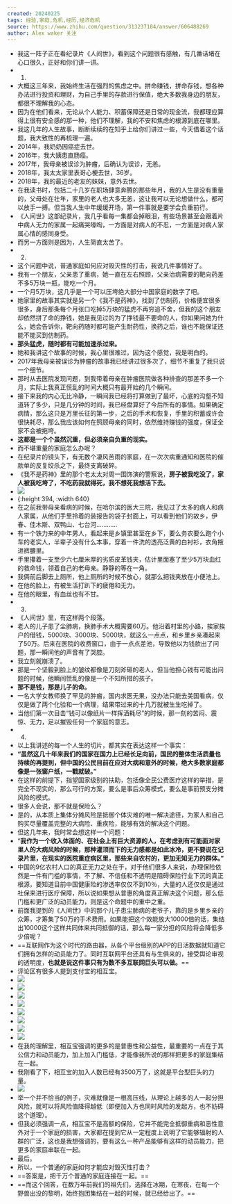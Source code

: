 ```yaml
---
created: 20240225
tags: 经验,家庭,危机,经历,经济危机
source: https://www.zhihu.com/question/313237184/answer/606488269
author: Alex waker 关注
---
```

- 我这一阵子正在看纪录片《人间世》，看到这个问题很有感触，有几番话堵在心口很久，正好和你们讲一讲。
- 1.
- 大概这三年来，我始终生活在强烈的焦虑之中。拼命赚钱，拼命存钱，想各种办法进行投资和理财，为自己手里的存款进行保值，绝大多数我身边的朋友，都很不理解我的心态。
- 因为在他们看来，无论从个人能力、积蓄保障还是日常的现金流，我都理应算得上很有安全感的那一种，他们不理解，我的不安和焦虑的根源到底在哪里。
- 我这几年的人生故事，断断续续的在知乎上给你们讲过一些，今天借着这个话题，我大致性的再梳理一遍。
- 2014年，我奶奶因癌症去世。
- 2016年，我大姨患直肠癌。
- 2017年，我母亲被误诊为肿瘤，后确认为误诊，无恙。
- 2018年，我太太家里表哥心梗去世，36岁。
- 2018年，我的最近的老友的妹妹，意外去世。
- 在我读书时，包括二十几岁在职场肆意奔腾的那些年月，我的人生是没有重量的，父母处在壮年，家里的老人也大多无恙，这让我可以无论想做什么，都可以放手一搏。但当我人生中年缓缓开场，第一件事就是要学会负重前行。
- 《人间世》这部纪录片，我几乎看每一集都会掉眼泪，有些场景甚至会跟着片中病人无力的家属一起痛哭嚎啕，一方面是对病人的不忍，一方面是对病人家属心情的感同身受。
- 而另一方面则是因为，人生简直太苦了。
- 2.
- 这个问题中说，普通家庭如何应对毁灭性的打击，我说几件事情好了。
- 我有一个朋友，父亲患了重病，她一直在左右照顾，父亲治病需要的靶向药差不多5万块一瓶，能吃一个月。
- 一个月5万块，这几乎是一个可以压垮绝大部分中国家庭的数字了吧。
- 她家里的故事其实就是另一个《我不是药神》，找到了仿制药，价格便宜很多很多，身后那条每个月张口吃掉5万块的猛虎不再穷追不舍，但我的这个朋友却依然拼了命的挣钱，她是我见过的为了挣钱最不要命的人，你如果问她为什么，她会告诉你，靶向药随时都可能产生耐药性，换药之后，谁也不能保证还能不能买到仿制药。
- **那头猛虎，随时都有可能加速杀过来。**
- 她和我讲这个故事的时候，我心里很难过，因为这个感觉，我是明白的。
- 2017年我母亲被误诊为肿瘤的故事我已经讲过很多次了，细节不重复了我只说一个细节。
- 那时从去医院发现问题，到我带着母亲在肿瘤医院做各种排查的那差不多一个月，实际上我真正慌乱的时间大概只有最开始的几个瞬间。
- 接下来我的内心无比冷静，一瞬间我已经将打算做到了最坏，心底的沟壑不知道转了多少，只是几分钟的时间，我已经盘算好了今后所有的事情。如果确定病情，那么这只是万里长征的第一步，之后的手术和恢复，手里的积蓄或许会很快耗尽，那么我应该如何在照顾母亲的同时，依然维持赚钱的强度，保证全家不会被拖垮。
- **这都是一个个虽然沉重，但必须亲自负重的现实。**
- 而不堪重量的家庭怎么办呢？
- 在纪录片的镜头下，有无数个凄风苦雨的家庭，在一次次病重通知和医院的催款单的反复绞杀之下，最终支离破碎。
- 《我不是药神》里的那个老太太对周一围饰演的警察说，**房子被我吃没了，家人被我吃垮了，不吃药我就得死，我不想死我想活下去。**
- ![](assets/2024/3015/v2-dfffe47e108c28ff3b297e7530e83107_720w.jpg)
- {:height 394, :width 640}
- 在之前我带母亲看病的时候，在哈尔滨的医大三院，我见过了太多的病人和病人家属，从他们手里拎着的装报告的袋子封面上，可以看到他们的故乡，伊春、佳木斯、双鸭山、七台河…………
- 有一个铁力来的中年男人，看起来是乡镇里甚至在乡下，要么务农要么跑个小车的老实人，半辈子没有什么本事，穿着一件洗的透亮泛黄的白衬衫，衣角掖进裤腰里。
- 手里攥着一支至少六七厘米厚的劣质皮革钱夹，估计里面塞了至少5万块血红的救命钱，领着自己的老母亲。静静的等在一角。
- 我俩前后脚去上厕所，他上厕所的时候不放心，就那么把钱夹放在小便池上。
- 在他的脸上，有被生活打趴下的疲倦和无力。
- 在他的眼里，有血丝也有不甘。
- 3.
- 《人间世》里，有这样两个段落。
- 老人的儿子患了尘肺病，换肺手术大概需要60万。他沿着村里的小路，挨家挨户的借钱，5000块、3000块、5000块，就这么一点点，和乡里乡亲凑起来了50万。后来在医院的收费窗口，由于一点点差池，导致他以为钱款出了问题，那一瞬间他的声音有了哭腔。
- 我立刻就崩溃了。
- 那是一个坚毅到脸上的皱纹都像是刀刻斧砸的老人，但当他担心钱有可能出问题的时候，他瞬间慌乱的像是一个不知所措的孩子。
- **那不是钱，那是儿子的命。**
- 一名大学女教师换了罕见的肿瘤，国内求医无果，没办法只能去美国看病，仅仅是做了两个化验和一个病理，结果带过来的十几万就被生生吃掉了。
- 当他们第一次目击“钱可以像纸片一样挥洒耗尽”的时候，那一刻的苦闷、震惊、无力，足以摧毁任何一个家庭的意志。
- 4.
- 以上我讲述的每一个人生的切片，都其实在表达这样一个事实：
- **“虽然这几十年来我们的国家在国力上已经长足向前，国民的整体生活质量也持续的再提到，但中国的公民目前在应对大病和意外的时候，绝大多数家庭都像是一张窗户纸，一戳就破。”**
- 在这样的前提下，指望国家级别的扶助，包括像全民公费医疗这样的举措，是完全不现实的，那么可行的方案，要么是事后众筹模式，要么是事前预支分摊风险的模式。
- 很多人会说，那不就是保险么？
- 是的，从本质上集体分摊风险是抵御个体灾难的唯一解决途径，为家人和自己购买尽量覆盖完整的大病险、重疾险，能够有效的解决这个问题。
- 但这几年来，我时常会想这样一个问题：
- “**我作为一个收入体面的、在社会上有巨大资源的人，在考虑到有可能面对家里人的大病风险的时候，那种灌顶而下的无力感都是如此冰冷，更不要说在记录片里，在现实的医院重症病区里，那些来自农村的，更加无知无力的群体。”**
- 中国的9亿农村人口的真正无力之处在于，对于他们很多人来说，办理保险依然是一件有门槛的事情，不了解、不信任和不透明是阻碍保险行业下沉的真正根源，要知道目前中国健康险的渗透率仅仅不到10％，大量的人还仅仅是通过社保来进行医疗保障，所以说如果想从普惠的角度真正解决这个问题，那么低门槛和更广泛的动员能力，则是这个命题中的重中之重。
- 前面我提到的《人间世》中的那个儿子患尘肺病的老爷子，靠的是乡里乡亲的众筹，才筹集了50万的手术费用。如果能把这个效能放大10000倍的话，集结出10000这个这样共同体来共同抵御的话，那么每一家分担的风险将会降低多少倍呢？
- ==互联网作为这个时代的路由器，从各个平台级别的APP的日活数据就知道它们拥有怎样的动员能力了。同时互联网平台还具有与生俱来的，接受舆论审视的透明度，**也就是说这件事只有为数不多互联网巨头可以做。**==
- 评论区有很多人提到支付宝的相互宝。
- ![](assets/2024/3015/v2-3268111b8d517d4855d791c02ef62f03_720w.jpg)
- ![](assets/2024/3015/v2-5ae57fc0dcfeadaaf9b3bccad884b004_r.jpg)
- ![](assets/2024/3015/v2-0dff1560ba46db5d855e5304ea2cabef_r.jpg)
- ![](assets/2024/3015/v2-c1b30d299e503bb42c4996e7e70a1e80_r.jpg)
- ![](assets/2024/3015/v2-97dadb5dfc301055a65c3fa76b49fbea_r.jpg)
- ![](assets/2024/3015/v2-c3b29e3bcc5141c0026f41e7ebc4bff3_720w.jpg)
- ![](assets/2024/3015/v2-7bf6870655e9261172cc1d7fd55b94e8_720w.jpg)
- ![](assets/2024/3015/v2-2b734710eef4da13c07a407efdac3c5c_r.jpg)
- 在我的理解里，相互宝强调的更多的是普惠性和公益性，最重要的一点在于其公信力和动员能力，加上加入门槛低，才能像我所说的那样把更多的家庭集结在一起。
- 我刚看了下，相互宝的加入人数已经有3500万了，这就是平台型巨头的力量。
- ![](assets/2024/3015/v2-8389b077606f5c1df9409d7ae4f13afe_720w.jpg)
- 举一个并不恰当的例子，灾难就像是一根高压线，从理论上越多的人一起分担风险，就可以将风险值降得越低（即便加入方也同时风险的发起方，也不妨碍这个道理）。
- 但我必须强调一点，相互宝不是高额的保险，它并不能完全抵御重病和恶性意外对于一个家庭的损害，大家都在提到它从一定程度上说明了它能够辐射的人群的广泛，这也是我想强调的，要有这么一种产品能够有这样的动员能力，把更多的家庭串联在一起。
- 最后。
- 所以，一个普通的家庭如何才能应对毁灭性打击？
- ==答案是，把千万个普通的家庭连接在一起。==
- ==而这个回答，在数万年前我们的祖先们，选择在冰期，在寒夜，在每一个野兽出没的黎明，始终抱团集结在一起的时候，就已经给出了。==
